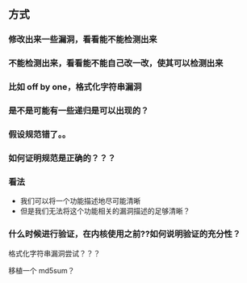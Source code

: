 ## 方式

### 修改出来一些漏洞，看看能不能检测出来

### 不能检测出来，看看能不能自己改一改，使其可以检测出来

### 比如 off by one，格式化字符串漏洞

### 是不是可能有一些递归是可以出现的？

### 假设规范错了。。

### 如何证明规范是正确的？？？

### 看法

- 我们可以将一个功能描述地尽可能清晰
- 但是我们无法将这个功能相关的漏洞描述的足够清晰？

### 什么时候进行验证，在内核使用之前??如何说明验证的充分性？



格式化字符串漏洞尝试？？？

移植一个 md5sum？